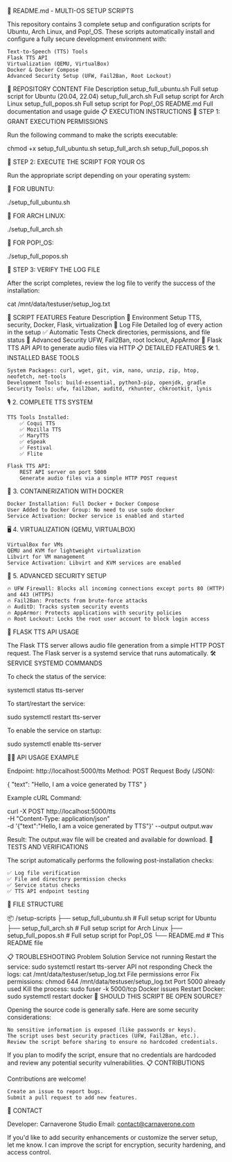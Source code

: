 📘 README.md - MULTI-OS SETUP SCRIPTS

This repository contains 3 complete setup and configuration scripts for Ubuntu, Arch Linux, and Pop!_OS.
These scripts automatically install and configure a fully secure development environment with:

    Text-to-Speech (TTS) Tools
    Flask TTS API
    Virtualization (QEMU, VirtualBox)
    Docker & Docker Compose
    Advanced Security Setup (UFW, Fail2Ban, Root Lockout)

📂 REPOSITORY CONTENT
File	Description
setup_full_ubuntu.sh	Full setup script for Ubuntu (20.04, 22.04)
setup_full_arch.sh	Full setup script for Arch Linux
setup_full_popos.sh	Full setup script for Pop!_OS
README.md	Full documentation and usage guide
📋 EXECUTION INSTRUCTIONS
🚀 STEP 1: GRANT EXECUTION PERMISSIONS

Run the following command to make the scripts executable:

chmod +x setup_full_ubuntu.sh setup_full_arch.sh setup_full_popos.sh

🚀 STEP 2: EXECUTE THE SCRIPT FOR YOUR OS

Run the appropriate script depending on your operating system:

🔷 FOR UBUNTU:

./setup_full_ubuntu.sh

🔷 FOR ARCH LINUX:

./setup_full_arch.sh

🔷 FOR POP!_OS:

./setup_full_popos.sh

🚀 STEP 3: VERIFY THE LOG FILE

After the script completes, review the log file to verify the success of the installation:

cat /mnt/data/testuser/setup_log.txt

🚀 SCRIPT FEATURES
Feature	Description
📁 Environment Setup	TTS, security, Docker, Flask, virtualization
📜 Log File	Detailed log of every action in the setup
✅ Automatic Tests	Check directories, permissions, and file status
🔐 Advanced Security	UFW, Fail2Ban, root lockout, AppArmor
📡 Flask TTS API	API to generate audio files via HTTP
📋 DETAILED FEATURES
🛠️ 1. INSTALLED BASE TOOLS

    System Packages: curl, wget, git, vim, nano, unzip, zip, htop, neofetch, net-tools
    Development Tools: build-essential, python3-pip, openjdk, gradle
    Security Tools: ufw, fail2ban, auditd, rkhunter, chkrootkit, lynis

🎙️ 2. COMPLETE TTS SYSTEM

    TTS Tools Installed:
        ✅ Coqui TTS
        ✅ Mozilla TTS
        ✅ MaryTTS
        ✅ eSpeak
        ✅ Festival
        ✅ Flite

    Flask TTS API:
        REST API server on port 5000
        Generate audio files via a simple HTTP POST request

🐋 3. CONTAINERIZATION WITH DOCKER

    Docker Installation: Full Docker + Docker Compose
    User Added to Docker Group: No need to use sudo docker
    Service Activation: Docker service is enabled and started

🖥️ 4. VIRTUALIZATION (QEMU, VIRTUALBOX)

    VirtualBox for VMs
    QEMU and KVM for lightweight virtualization
    Libvirt for VM management
    Service Activation: Libvirt and KVM services are enabled

🔐 5. ADVANCED SECURITY SETUP

    🔥 UFW Firewall: Blocks all incoming connections except ports 80 (HTTP) and 443 (HTTPS)
    🔥 Fail2Ban: Protects from brute-force attacks
    🔥 AuditD: Tracks system security events
    🔥 AppArmor: Protects applications with security policies
    🔥 Root Lockout: Locks the root user account to block login access

📡 FLASK TTS API USAGE

The Flask TTS server allows audio file generation from a simple HTTP POST request.
The Flask server is a systemd service that runs automatically.
🛠️ SERVICE SYSTEMD COMMANDS

To check the status of the service:

systemctl status tts-server

To start/restart the service:

sudo systemctl restart tts-server

To enable the service on startup:

sudo systemctl enable tts-server

🧑‍💻 API USAGE EXAMPLE

Endpoint: http://localhost:5000/tts
Method: POST
Request Body (JSON):

{
    "text": "Hello, I am a voice generated by TTS"
}

Example cURL Command:

curl -X POST http://localhost:5000/tts \
    -H "Content-Type: application/json" \
    -d '{"text":"Hello, I am a voice generated by TTS"}' --output output.wav

Result: The output.wav file will be created and available for download.
🧪 TESTS AND VERIFICATIONS

The script automatically performs the following post-installation checks:

    ✅ Log file verification
    ✅ File and directory permission checks
    ✅ Service status checks
    ✅ TTS API endpoint testing

📂 FILE STRUCTURE

📦 /setup-scripts
├── setup_full_ubuntu.sh       # Full setup script for Ubuntu
├── setup_full_arch.sh         # Full setup script for Arch Linux
├── setup_full_popos.sh        # Full setup script for Pop!_OS
└── README.md                  # This README file

📋 TROUBLESHOOTING
Problem	Solution
Service not running	Restart the service: sudo systemctl restart tts-server
API not responding	Check the logs: cat /mnt/data/testuser/setup_log.txt
File permissions error	Fix permissions: chmod 644 /mnt/data/testuser/setup_log.txt
Port 5000 already used	Kill the process: sudo fuser -k 5000/tcp
Docker issues	Restart Docker: sudo systemctl restart docker
🔐 SHOULD THIS SCRIPT BE OPEN SOURCE?

Opening the source code is generally safe.
Here are some security considerations:

    No sensitive information is exposed (like passwords or keys).
    The script uses best security practices (UFW, Fail2Ban, etc.).
    Review the script before sharing to ensure no hardcoded credentials.

If you plan to modify the script, ensure that no credentials are hardcoded and review any potential security vulnerabilities.
📋 CONTRIBUTIONS

Contributions are welcome!

    Create an issue to report bugs.
    Submit a pull request to add new features.

📧 CONTACT

Developer: Carnaverone Studio
Email: contact@carnaverone.com

If you'd like to add security enhancements or customize the server setup, let me know. I can improve the script for encryption, security hardening, and access control.


